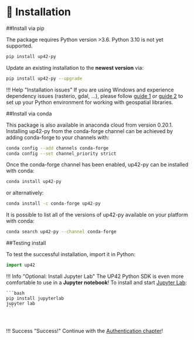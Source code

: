 # :floppy_disk: Installation

##Install via pip 

The package requires Python version >3.6. Python 3.10 is not yet supported.

```bash
pip install up42-py
```

Update an existing installation to the **newest version** via:

```bash
pip install up42-py --upgrade
```

!!! Help "Installation issues"
    If you are using Windows and experience dependency issues (rasterio, gdal, ...), 
    please follow [guide 1](http://www.acgeospatial.co.uk/python-geospatial-workflows-prt1-anaconda/) or 
    [guide 2](https://chrieke.medium.com/howto-install-python-for-geospatial-applications-1dbc82433c05) 
    to set up your Python environment for working with geospatial libraries.

##Install via conda

This package is also available in anaconda cloud from version 0.20.1. Installing up42-py from the conda-forge channel can be achieved by adding conda-forge to your channels with:

```bash
conda config --add channels conda-forge
conda config --set channel_priority strict
```

Once the conda-forge channel has been enabled, up42-py can be installed with conda:

```bash
conda install up42-py
```

or alternatively: 
```bash
conda install -c conda-forge up42-py
```

It is possible to list all of the versions of up42-py available on your platform with conda:

```bash
conda search up42-py --channel conda-forge
```

##Testing install

To test the successful installation, import it in Python:
```python
import up42
```

!!! Info "Optional: Install Jupyter Lab"
    The UP42 Python SDK is even more comfortable to use in a **Jupyter notebook**!
    To install and start [Jupyter Lab](https://jupyter.org/):
    
    ```bash
    pip install jupyterlab
    jupyter lab
    ```

<br>

!!! Success "Success!"
    Continue with the [Authentication chapter](authentication.md)!
    
